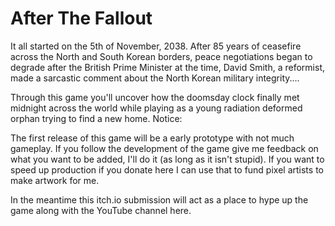 # After The Fallout


It all started on the 5th of November, 2038. After 85 years of ceasefire across the North and South Korean borders, peace negotiations began to degrade after the British Prime Minister at the time, David Smith, a reformist, made a sarcastic comment about the North Korean military integrity....

Through this game you'll uncover how the doomsday clock finally met midnight  across the world while playing as a young radiation deformed orphan trying to find a new home.
Notice:

The first release of this game will be a early prototype with not much gameplay. If you follow the development of the game give me feedback on what you want to be added, I'll do it (as long as it isn't stupid).  If you want to speed up production if you donate here I can use that to fund pixel artists to make artwork for me.

In the meantime this itch.io submission will act as a place to hype up the game along with the YouTube channel here.
